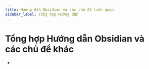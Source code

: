 ```yaml
---
title: Hướng dẫn Obsidian và các chủ đề liên quan
sidebar_label: Tổng hợp Hướng dẫn
---
```


# Tổng hợp Hướng dẫn Obsidian và các chủ đề khác

- 
